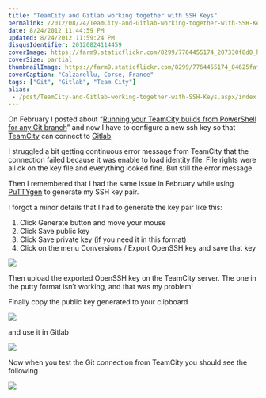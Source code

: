 ```yaml
---
title: "TeamCity and Gitlab working together with SSH Keys"
permalink: /2012/08/24/TeamCity-and-Gitlab-working-together-with-SSH-Keys/
date: 8/24/2012 11:44:59 PM
updated: 8/24/2012 11:59:24 PM
disqusIdentifier: 20120824114459
coverImage: https://farm9.staticflickr.com/8299/7764455174_207330f8d0_h.jpg
coverSize: partial
thumbnailImage: https://farm9.staticflickr.com/8299/7764455174_84625faf34_q.jpg
coverCaption: "Calzarellu, Corse, France"
tags: ["Git", "Gitlab", "Team City"]
alias:
 - /post/TeamCity-and-Gitlab-working-together-with-SSH-Keys.aspx/index.html
---
```

<!-- [![Calzarellu](http://farm9.staticflickr.com/8299/7764455174_84625faf34_m.jpg)](http://www.flickr.com/photos/laurentkempe/7764455174/ "Calzarellu by Laurent Kempé, on Flickr") -->
On February I posted about “[Running your TeamCity builds from PowerShell for any Git branch](http://www.laurentkempe.com/post/Running-your-TeamCity-builds-from-a-command-line.aspx)” and now I have to configure a new ssh key so that [TeamCity](http://www.jetbrains.com/teamcity/) can connect to [Gitlab](http://www.gitlabhq.com/).

I struggled a bit getting continuous error message from TeamCity that the connection failed because it was enable to load identity file. File rights were all ok on the key file and everything looked fine. But still the error message.
<!-- more -->

Then I remembered that I had the same issue in February while using [PuTTYgen](http://www.chiark.greenend.org.uk/~sgtatham/putty/download.html) to generate my SSH key pair. 

I forgot a minor details that I had to generate the key pair like this:

1.  Click Generate button and move your mouse 
2.  Click Save public key 
3.  Click Save private key (if you need it in this format) 
4.  Click on the menu Conversions / Export OpenSSH key and save that key   

![](http://farm9.staticflickr.com/8422/7850573396_a560b261e5_o.png)

Then upload the exported OpenSSH key on the TeamCity server. The one in the putty format isn’t working, and that was my problem!

Finally copy the public key generated to your clipboard

![](http://farm8.staticflickr.com/7253/7850602710_bc53602681_o.png)

and use it in Gitlab

![](http://farm9.staticflickr.com/8291/7850608050_0195906fa0_o.png)

Now when you test the Git connection from TeamCity you should see the following

![](http://farm9.staticflickr.com/8436/7850614266_912bc8d8b6_o.png)
